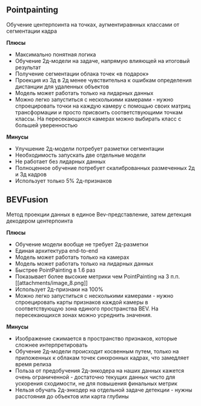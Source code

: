 ## Pointpainting
Обучение центерпоинта на точках, аугментиравнных классами от сегментации кадра

**Плюсы**
-  Максимально понятная логика
- Обучение 2д-модели на задаче, напрямую влияющей на итоговый результат
- Получение сегментации облака точек «в подарок»
- Проекция из 3д в 2д менее чувствительна к ошибкам определения дистанции для удаленных объектов
- Модель может работать только на лидарных данных
- Можно легко запуститься с несколькими камерами - нужно спроецировать точки на каждую камеру с помощью своих матриц трансформации и просто присвоить соответствующими точкам классы. На пересекающихся камерах можно выбирать класс с большей уверенностью 

**Минусы**
- Улучшение 2д-модели потребует разметки сегментации
- Необходимость запускать две отдельные модели
- Не работает без лидарных данных
- Полноценное обучение потребует скалиброванных размеченных 2д и 3д кадров
- Использует только 5% 2д-признаков
## BEVFusion
Метод проекции данных в единое Bev-представление, затем детекция декодером центерпоинта

**Плюсы**
- Обучение модели вообще не требует 2д-разметки
- Единая архитектура end-to-end
- Модель может работать только на камерах
- Модель может работать только на лидарных данных
- Быстрее PointPainting в 1.6 раз
- Показывает более высокие метрики чем PointPainting на 3 п.п. [[attachments/image_8.png]]
- Использует 2д-признаки на 100%
- Можно легко запуститься с несколькими камерами - нужно спроецировать карты признаков каждой камеры в соответствующую зона единого пространства BEV. На пересекающихся зонах можно усреднить значения.

**Минусы**
- Изображение сжимается в пространство признаков, которые сложнее интерпретировать
- Обучение 2д-модели происходит косвенным путем, только на приложенных к облакам точек синхронных кадрах, что замедляет время релиза
- Польза от предобучения 2д-энкодера на наших данных кажется очень ограниченной - достаточно текущих данных чисто для ускорения сходимости, не для повышения финальных метрик
- Нельзя обучать 2д-энкодер на отдельной задаче детекции - нужны расстояния до объектов или карта глубины